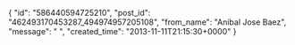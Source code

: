  {
   "id": "586440594725210",
   "post_id": "462493170453287_494974957205108",
   "from_name": "Anibal Jose Baez",
   "message": " ",
   "created_time": "2013-11-11T21:15:30+0000"
 }
